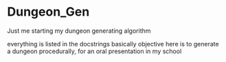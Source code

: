 # Dungeon_Gen
Just me starting my dungeon generating algorithm


everything is listed in the docstrings basically
objective here is to generate a dungeon procedurally, for an oral presentation in my school
